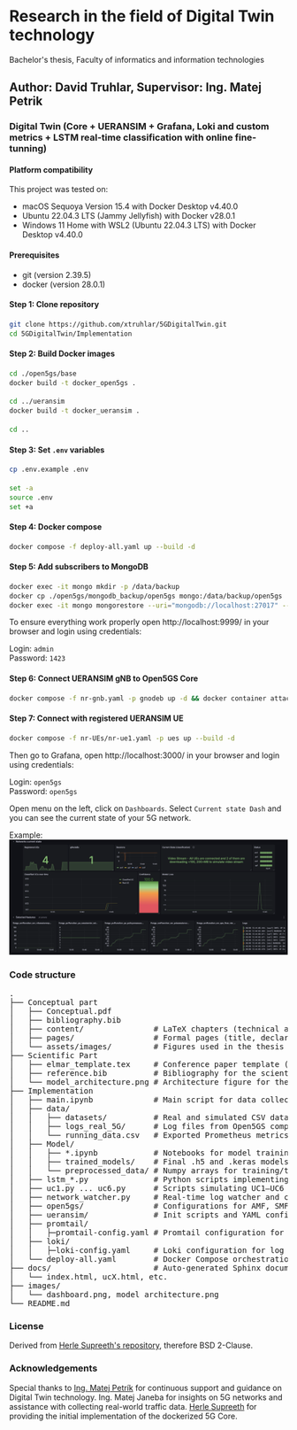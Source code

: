 # Research in the field of Digital Twin technology
Bachelor's thesis, Faculty of informatics and information technologies

## Author: David Truhlar, Supervisor: Ing. Matej Petrik

### Digital Twin (Core + UERANSIM + Grafana, Loki and custom  metrics + LSTM real-time classification with online fine-tunning)

#### Platform compatibility
This project was tested on:
- macOS Sequoya Version 15.4 with Docker Desktop v4.40.0
- Ubuntu 22.04.3 LTS (Jammy Jellyfish) with Docker v28.0.1
- Windows 11 Home with WSL2 (Ubuntu 22.04.3 LTS) with Docker Desktop v4.40.0

#### Prerequisites
- git (version 2.39.5)
- docker (version 28.0.1)

#### Step 1: Clone repository
```bash
git clone https://github.com/xtruhlar/5GDigitalTwin.git
cd 5GDigitalTwin/Implementation 
```

#### Step 2: Build Docker images
```bash
cd ./open5gs/base
docker build -t docker_open5gs .

cd ../ueransim
docker build -t docker_ueransim .

cd ..
```

#### Step 3: Set `.env` variables
```bash
cp .env.example .env

set -a
source .env
set +a
```

#### Step 4: Docker compose
```bash
docker compose -f deploy-all.yaml up --build -d
```

#### Step 5: Add subscribers to MongoDB
```bash
docker exec -it mongo mkdir -p /data/backup
docker cp ./open5gs/mongodb_backup/open5gs mongo:/data/backup/open5gs
docker exec -it mongo mongorestore --uri="mongodb://localhost:27017" --db open5gs /data/backup/open5gs
```

To ensure everything work properly open http://localhost:9999/ in your browser and login using credentials:
	
Login: `admin`  
Password: `1423`

#### Step 6: Connect UERANSIM gNB to Open5GS Core
```bash
docker compose -f nr-gnb.yaml -p gnodeb up -d && docker container attach nr_gnb
```

#### Step 7: Connect with registered UERANSIM UE 
```bash
docker compose -f nr-UEs/nr-ue1.yaml -p ues up --build -d
```

Then go to Grafana, open http://localhost:3000/ in your browser and login using credentials:
	
Login: `open5gs`  
Password: `open5gs`

Open menu on the left, click on `Dashboards`. Select `Current state Dash` and you can see the current state of your 5G network.

Example:  
![Dashboard](images/dashboard.png)

### Code structure
<pre>
.
├── Conceptual part
│   ├── Conceptual.pdf
│   ├── bibliography.bib
│   ├── content/               # LaTeX chapters (technical abstract, analysis, etc.)
│   ├── pages/                 # Formal pages (title, declaration, etc.)
│   └── assets/images/         # Figures used in the thesis (architecture, DT diagrams)
├── Scientific Part
│   ├── elmar_template.tex     # Conference paper template (ELMAR)
│   ├── reference.bib          # Bibliography for the scientific paper
│   └── model_architecture.png # Architecture figure for the paper
├── Implementation
│   ├── main.ipynb             # Main script for data collection and preprocessing
│   ├── data/
│   │   ├── datasets/          # Real and simulated CSV datasets
│   │   ├── logs_real_5G/      # Log files from Open5GS components
│   │   └── running_data.csv   # Exported Prometheus metrics (live)
│   ├── Model/
│   │   ├── *.ipynb            # Notebooks for model training and evaluation
│   │   ├── trained_models/    # Final .h5 and .keras models
│   │   └── preprocessed_data/ # Numpy arrays for training/testing (X/y)
│   ├── lstm_*.py              # Python scripts implementing different LSTM models
│   ├── uc1.py ... uc6.py      # Scripts simulating UC1–UC6 behavior
│   ├── network_watcher.py     # Real-time log watcher and classifier
│   ├── open5gs/               # Configurations for AMF, SMF, UPF, etc.
│   ├── ueransim/              # Init scripts and YAML configs for UEs and gNB
│   ├── promtail/
│   │   ├─promtail-config.yaml # Promtail configuration for log shipping
│   ├── loki/
│   │   ├─loki-config.yaml     # Loki configuration for log storage
│   └── deploy-all.yaml        # Docker Compose orchestration script
├── docs/                      # Auto-generated Sphinx documentation (HTML)
│   └── index.html, ucX.html, etc.
├── images/
│   └── dashboard.png, model architecture.png
└── README.md
</pre>

### License

Derived from [Herle Supreeth's repository](https://github.com/herlesupreeth/docker_open5gs), therefore BSD 2-Clause.

### Acknowledgements

Special thanks to [Ing. Matej Petrík](https://github.com/matejpetrik) for continuous support and guidance on Digital Twin technology. Ing. Matej Janeba for insights on 5G networks and assistance with collecting real-world traffic data. [Herle Supreeth](https://github.com/herlesupreeth) for providing the initial implementation of the dockerized 5G Core.
